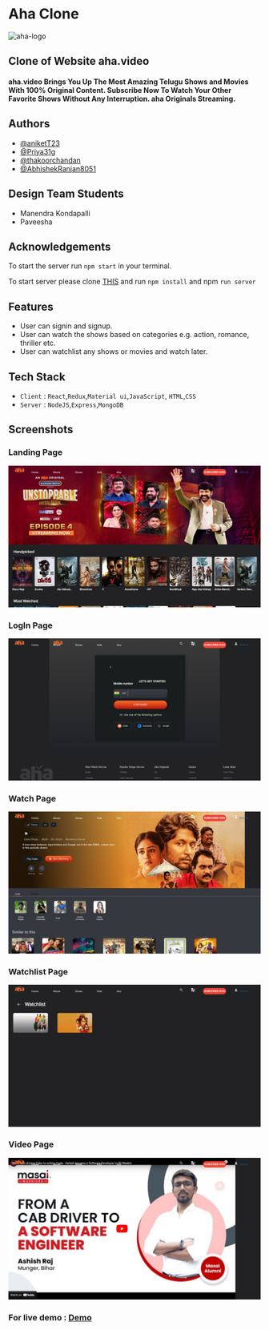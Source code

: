 # Aha Clone

 <img src="https://raw.githubusercontent.com/masai-course/priya_fw11_287/9c77a3ee496950b8b801ed49775ff63c03f9229d/unit-5/sprint-5/day-1/aha_logo1.svg?token=AVEKVYQQJVD77KJNEH4T4CTBX42WQ" height="100" alt="aha-logo">

 ## Clone of Website aha.video
 <h4>aha.video Brings You Up The Most Amazing Telugu Shows and Movies With 100% Original Content. Subscribe Now To Watch Your Other Favorite Shows Without Any Interruption. aha Originals Streaming.</h4>

 ## Authors
 - [@aniketT23](https://github.com/aniketT23)
 - [@Priya31g](https://github.com/Priya31g)
 - [@thakoorchandan](https://github.com/thakoorchandan)
 - [@AbhishekRanjan8051](https://github.com/AbhishekRanjan8051)

 ## Design Team Students 
 - Manendra Kondapalli
 - Paveesha

## Acknowledgements
 To start the server run `npm start` in your terminal.

To start server please clone [THIS](https://github.com/thakoorchandan/Aha-Backend-) and run `npm install` and npm `run server`

## Features
- User can signin and signup.
- User can watch the shows based on categories e.g. action, romance, thriller etc.
- User can watchlist any shows or movies and watch later.

## Tech Stack
- `Client` : `React`,`Redux`,`Material ui`,`JavaScript`, `HTML`,`CSS`
- `Server` : `NodeJS`,`Express`,`MongoDB`

## Screenshots 
### Landing Page
![img](https://github.com/aniketT23/Aha-Clone/blob/Priya-Kumari/watchPage/ScreenShots/Landing.jpeg?raw=true)

### LogIn Page

![img](https://github.com/aniketT23/Aha-Clone/blob/Priya-Kumari/watchPage/ScreenShots/Login.jpeg?raw=true)
### Watch Page
![img](https://github.com/aniketT23/Aha-Clone/blob/Priya-Kumari/watchPage/ScreenShots/Watchpage.jpeg?raw=true)
### Watchlist Page
![img](https://github.com/aniketT23/Aha-Clone/blob/Priya-Kumari/watchPage/ScreenShots/watchlist.jpeg?raw=true)
### Video Page
![img](https://github.com/aniketT23/Aha-Clone/blob/Priya-Kumari/watchPage/ScreenShots/Player.jpeg?raw=true)

### For live demo : [Demo]()